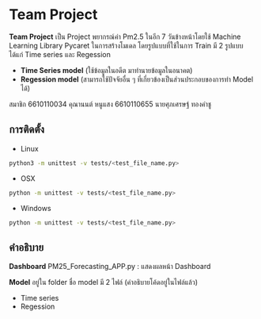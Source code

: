 # Team Project
**Team Project** เป็น Project พยากรณ์ค่า Pm2.5 ในอีก 7 วันข้างหน้าโดยใช้ Machine Learning Library  Pycaret ในการสร้างโมเดล โดยรูปแบบที่ใช้ในการ Train มี 2 รูปแบบ
ได้แก่ Time series และ Regession
 - **Time Series model** (ใช้ข้อมูลในอดีต มาทำนายข้อมูลในอนาคต)
 -  **Regession model** (สามารถใช้ปัจจัยอื่น ๆ ที่เกี่ยวข้องเป็นส่วนประกอบของการทำ Model ได้)

สมาชิก
6610110034 คุณานนต์ หนูแสง 
6610110655 นายศุภเศรษฐ์ ทองคำชู



## การติดตั้ง 

- Linux
``` bash
python3 -m unittest -v tests/<test_file_name.py>
```
- OSX
``` bash
python -m unittest -v tests/<test_file_name.py>
```
- Windows
``` bash
python -m unittest -v tests/<test_file_name.py>
```

##  คำอธิบาย
**Dashboard**
PM25_Forecasting_APP.py  : แสดงผลหน้า Dashboard

**Model**
อยู่ใน folder ชื่อ model มี 2 ไฟล์ (คำอธิบายโค้ดอยู่ในไฟล์แล้ว)
 - Time series
 - Regession


